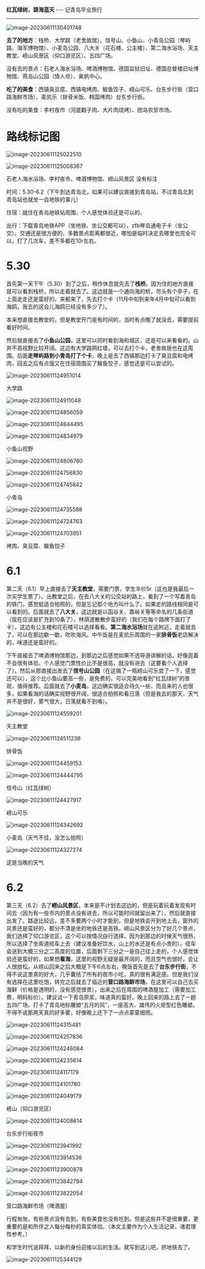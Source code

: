 **红瓦绿树，碧海蓝天** --- 记青岛毕业旅行

---

![image-20230611130401748](https://raw.githubusercontent.com/SAH01/wordpress-img/master/imgs/image-20230611130401748.png)

**去了的地方**：栈桥、大学路（老舍故居）、信号山、小鱼山、小青岛公园（琴屿路、海军博物馆）、小麦岛公园、八大关（花石楼、公主楼）、第二海水浴场、天主教堂、崂山风景区（仰口游览区）、五四广场。

没有去的景点：石老人海水浴场、啤酒博物馆、德国监狱旧址、德国总督楼旧址博物馆、燕岛山公园（情人坝）、奥帆中心。

**吃了的美食**：西镇臭豆腐、西镇电烤肉、鲅鱼饺子、崂山可乐、台东步行街（营口路海鲜市场）、麦凯乐（排骨米饭、韩国烤肉）台东步行街。

没有吃的美食：李村夜市（河底戳子肉、大片肉烧烤）、团岛农贸市场。

# 路线标记图

![image-20230611125022510](https://raw.githubusercontent.com/SAH01/wordpress-img/master/imgs/image-20230611125022510.png)

![image-20230611125008367](https://raw.githubusercontent.com/SAH01/wordpress-img/master/imgs/image-20230611125008367.png)



石老人海水浴场、李村夜市、啤酒博物馆、崂山风景区  没有标注



时间：5.30-6.2（下午到达青岛北，如果可以建议直接到青岛站，不过青岛北到青岛站也就坐一会地铁的事儿）

住宿：就住在青岛地铁站周围，个人感觉体验还是可以的。

出行：下载青岛地铁APP（坐地铁、坐公交都可以），zfb琴岛通电子卡（坐公交）。交通还是很方便的，多数景点距离都很近，哪怕是临时决定去哪里也完全可以，打了几次车，差不多都在10r左右。

# 5.30

首先第一天下午（5.30）到了之后，稍作休息就先去了**栈桥**。因为住的地方直接就可以看到栈桥，所以走着就去了。这边就是一个通向海的桥，尽头有个亭子，在上面走走还是蛮好的。来都来了，先去打个卡（11月中旬到来年4月中旬可以看到海鸥，我去的这会儿海鸥已经没有多少了）。

本来想直接去教堂的，但是教堂开门是有时间的，当时有点晚了就没去，需要提前看好时间。

然后就直接去了**小鱼山公园**，这里可以同时看到海和城区，还是可以来看看的。山并不高视野比较开阔。这边有大学路网红墙，可以去打个卡，老舍故居也在这周围。后面**走琴屿路到小青岛打了个卡**，晚上是去了西镇那边打卡了臭豆腐和电烤肉，回去之后有点饿又在住宿周围买了鲅鱼饺子，感觉还是可以尝试的。

![image-20230611124951014](https://raw.githubusercontent.com/SAH01/wordpress-img/master/imgs/image-20230611124951014.png)

大学路

![image-20230611124911048](https://raw.githubusercontent.com/SAH01/wordpress-img/master/imgs/image-20230611124911048.png)

![image-20230611124856059](https://raw.githubusercontent.com/SAH01/wordpress-img/master/imgs/image-20230611124856059.png)

![image-20230611124844495](https://raw.githubusercontent.com/SAH01/wordpress-img/master/imgs/image-20230611124844495.png)

![image-20230611124834979](https://raw.githubusercontent.com/SAH01/wordpress-img/master/imgs/image-20230611124834979.png)

小鱼山视野

![image-20230611124806760](https://raw.githubusercontent.com/SAH01/wordpress-img/master/imgs/image-20230611124806760.png)

![image-20230611124756830](https://raw.githubusercontent.com/SAH01/wordpress-img/master/imgs/image-20230611124756830.png)

![image-20230611124745842](https://raw.githubusercontent.com/SAH01/wordpress-img/master/imgs/image-20230611124745842.png)

小青岛

![image-20230611124735588](https://raw.githubusercontent.com/SAH01/wordpress-img/master/imgs/image-20230611124735588.png)

![image-20230611124724763](https://raw.githubusercontent.com/SAH01/wordpress-img/master/imgs/image-20230611124724763.png)

![image-20230611124703851](https://raw.githubusercontent.com/SAH01/wordpress-img/master/imgs/image-20230611124703851.png)

烤肉、臭豆腐、鲅鱼饺子

# 6.1

第二天（6.1）早上直接去了**天主教堂**，需要门票，学生半价5r（这也是我最后一次买学生票了）。出教堂之后，在去八大关的公交站的路上，看到了一个写着青岛的铁门，感觉挺适合拍照的，但是忘记那个地方叫什么了。如果走的路线相同是可以看到的。后面就去了**八大关**，这边就是以函谷关、嘉峪关等等命名的几条街道（现在应该是扩充到10条了），林荫道散散步蛮好的（我们在每个路牌下面打了卡），这边有公主楼和花石楼可以选择看看。**第二海水浴场**就在这附近，走着就去了，可以在那边歇一歇，吹吹海风。中午饭是在麦凯乐周围的一家**排骨饭**老店解决的，味道还是蛮好的。

下午直接去了啤酒博物馆那边，到那边之后感觉如果不选导游讲解的话，好像逛着不会很有体验。个人感觉门票性价比不是很高，就没有进去（这要看个人选择了）。然后从那直接出发去了**信号山公园**（在这搞了一瓶崂山可乐尝了一下，感觉还可以），这个比小鱼山要高一些，是免费的，可以完美地看到“红瓦绿树”的景观，值得推荐。后面就去了**小麦岛**，这边确实很适合待久一些，而且来的人也很多，如果看海的话确实视野很开阔，很适合拍照和看日落（但是我去的那天，天气并不是很好，雾气很大，日落就看不到咯）。



![image-20230611124559201](https://raw.githubusercontent.com/SAH01/wordpress-img/master/imgs/image-20230611124559201.png)

天主教堂

![image-20230611124511238](https://raw.githubusercontent.com/SAH01/wordpress-img/master/imgs/image-20230611124511238.png)

排骨饭

![image-20230611124459153](https://raw.githubusercontent.com/SAH01/wordpress-img/master/imgs/image-20230611124459153.png)

![image-20230611124444795](https://raw.githubusercontent.com/SAH01/wordpress-img/master/imgs/image-20230611124444795.png)

信号山（红瓦绿树）

![image-20230611124427917](https://raw.githubusercontent.com/SAH01/wordpress-img/master/imgs/image-20230611124427917.png)

崂山可乐

![image-20230611124342692](https://raw.githubusercontent.com/SAH01/wordpress-img/master/imgs/image-20230611124342692.png)

小麦岛（天气不佳，没怎么拍照）

![image-20230611124327274](https://raw.githubusercontent.com/SAH01/wordpress-img/master/imgs/image-20230611124327274.png)

这是当晚的天气

# 6.2

第三天（6.2）去了**崂山风景区**，本来是不计划去这边的，但是玩着玩着发现有时间去（因为有一些市内的景点没有进去，所以可能时间就留出来了），然后就直接出发了。路途比较远，差不多要两个小时才能到，但是地铁会开到地上去，窗外的风景还是蛮好的，都分不清是坐的地铁还是高铁。崂山风景区分为了好几个景点，我们选择了仰口游览区，这个可以按情况自行选择。因为到那边的时候天气很热，所以选择了坐索道缆车上去（建议准备好饮水，山上的水还是有点小贵的）。缆车会送到大概三分之二高度的位置，后面剩下三分之一是自己往上走的，个人感觉体验还是蛮好的，如果想**看海**，这里的视野无疑是最开阔的，而且空气也很好，会让人很放松。从崂山回来之后大概是下午6点左右，晚饭首先是去了**台东步行街**，不得不说这里真的好大，几乎囊括了所有的夜市小吃，真的很有满足感。但是我们没有选择在这里吃饱，转完之后就去了临近的**营口路海鲜市场**，在这里可以自己去买海鲜（价格是透明的，没有感觉很贵），出来之后在周围的啤酒屋加工（需要加工费，明码标价）。建议试一下青岛原浆，味道真的蛮好。晚上回来的路上去了一趟五四广场，打卡了青岛地标雕塑“五月的风”，一座高大、雄伟的火炬型红色雕塑。不得不说那两天真的好多雾，好像晚上还下了一点点蒙蒙细雨。

![image-20230611124315481](https://raw.githubusercontent.com/SAH01/wordpress-img/master/imgs/image-20230611124315481.png)

![image-20230611124257836](https://raw.githubusercontent.com/SAH01/wordpress-img/master/imgs/image-20230611124257836.png)

![image-20230611124246084](https://raw.githubusercontent.com/SAH01/wordpress-img/master/imgs/image-20230611124246084.png)

![image-20230611124235614](https://raw.githubusercontent.com/SAH01/wordpress-img/master/imgs/image-20230611124235614.png)

![image-20230611124117179](https://raw.githubusercontent.com/SAH01/wordpress-img/master/imgs/image-20230611124117179.png)

![image-20230611124101780](https://raw.githubusercontent.com/SAH01/wordpress-img/master/imgs/image-20230611124101780.png)

![image-20230611124049179](https://raw.githubusercontent.com/SAH01/wordpress-img/master/imgs/image-20230611124049179.png)

崂山（仰口游览区）

![image-20230611124008614](https://raw.githubusercontent.com/SAH01/wordpress-img/master/imgs/image-20230611124008614.png)

台东步行街夜市

![image-20230611123941992](https://raw.githubusercontent.com/SAH01/wordpress-img/master/imgs/image-20230611123941992.png)



![image-20230611123914536](https://raw.githubusercontent.com/SAH01/wordpress-img/master/imgs/image-20230611123914536.png)

![image-20230611123900878](https://raw.githubusercontent.com/SAH01/wordpress-img/master/imgs/image-20230611123900878.png)

![image-20230611123842794](https://raw.githubusercontent.com/SAH01/wordpress-img/master/imgs/image-20230611123842794.png)

![image-20230611123822054](https://raw.githubusercontent.com/SAH01/wordpress-img/master/imgs/image-20230611123822054.png)

营口路海鲜市场（啤酒屋）



行程匆匆，有些景点没有去到，有些美食也没有吃到。但是这些并不是很重要，更重要的是和所伴之人每分每秒的真实体验。（本文主要作为个人生活记录，诸君理性参考。）



和学生时代说拜拜，以新的身份迎接以后的生活。就写到这儿吧，挤地铁去了。

![image-20230611125344129](https://raw.githubusercontent.com/SAH01/wordpress-img/master/imgs/image-20230611125344129.png)















